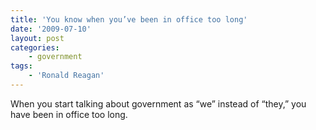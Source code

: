```yaml
---
title: 'You know when you’ve been in office too long'
date: '2009-07-10'
layout: post
categories:
    - government
tags:
    - 'Ronald Reagan'
---
```


When you start talking about government as “we” instead of “they,” you have been in office too long.
